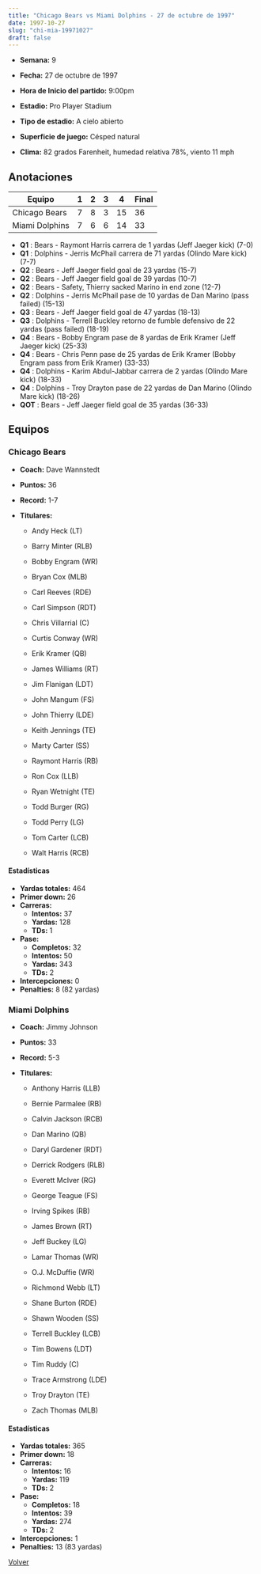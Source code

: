 ```yaml
---
title: "Chicago Bears vs Miami Dolphins - 27 de octubre de 1997"
date: 1997-10-27
slug: "chi-mia-19971027"
draft: false
---
```


* **Semana:** 9
* **Fecha:** 27 de octubre de 1997

* **Hora de Inicio del partido:** 9:00pm
* **Estadio:** Pro Player Stadium
* **Tipo de estadio:** A cielo abierto
* **Superficie de juego:** Césped natural
* **Clima:** 82 grados Farenheit, humedad relativa 78%, viento 11 mph





## Anotaciones
| Equipo | 1 | 2 | 3 | 4 | Final |
|--------|---|---|---|---|-------|
| Chicago Bears  | 7 | 8 | 3 | 15  | 36 |
| Miami Dolphins  | 7 | 6 | 6 | 14  | 33 |
* **Q1** : Bears - Raymont Harris carrera de 1 yardas (Jeff Jaeger kick) (7-0)
* **Q1** : Dolphins - Jerris McPhail carrera de 71 yardas (Olindo Mare kick) (7-7)
* **Q2** : Bears - Jeff Jaeger field goal de 23 yardas (15-7)
* **Q2** : Bears - Jeff Jaeger field goal de 39 yardas (10-7)
* **Q2** : Bears - Safety, Thierry sacked Marino in end zone (12-7)
* **Q2** : Dolphins - Jerris McPhail pase de 10 yardas de Dan Marino (pass failed) (15-13)
* **Q3** : Bears - Jeff Jaeger field goal de 47 yardas (18-13)
* **Q3** : Dolphins - Terrell Buckley retorno de fumble defensivo de 22 yardas (pass failed) (18-19)
* **Q4** : Bears - Bobby Engram pase de 8 yardas de Erik Kramer (Jeff Jaeger kick) (25-33)
* **Q4** : Bears - Chris Penn pase de 25 yardas de Erik Kramer (Bobby Engram pass from Erik Kramer) (33-33)
* **Q4** : Dolphins - Karim Abdul-Jabbar carrera de 2 yardas (Olindo Mare kick) (18-33)
* **Q4** : Dolphins - Troy Drayton pase de 22 yardas de Dan Marino (Olindo Mare kick) (18-26)
* **QOT** : Bears - Jeff Jaeger field goal de 35 yardas (36-33)


## Equipos


### Chicago Bears
* **Coach:** Dave Wannstedt
* **Puntos:** 36
* **Record:** 1-7
* **Titulares:** 

  * Andy Heck (LT) 

  * Barry Minter (RLB) 

  * Bobby Engram (WR) 

  * Bryan Cox (MLB) 

  * Carl Reeves (RDE) 

  * Carl Simpson (RDT) 

  * Chris Villarrial (C) 

  * Curtis Conway (WR) 

  * Erik Kramer (QB) 

  * James Williams (RT) 

  * Jim Flanigan (LDT) 

  * John Mangum (FS) 

  * John Thierry (LDE) 

  * Keith Jennings (TE) 

  * Marty Carter (SS) 

  * Raymont Harris (RB) 

  * Ron Cox (LLB) 

  * Ryan Wetnight (TE) 

  * Todd Burger (RG) 

  * Todd Perry (LG) 

  * Tom Carter (LCB) 

  * Walt Harris (RCB) 

#### Estadísticas
* **Yardas totales:** 464
* **Primer down:** 26
* **Carreras:**
  * **Intentos:** 37
  * **Yardas:** 128
  * **TDs:** 1
* **Pase:**
  * **Completos:** 32
  * **Intentos:** 50
  * **Yardas:** 343
  * **TDs:** 2
* **Intercepciones:** 0
* **Penalties:** 8 (82 yardas)

### Miami Dolphins
* **Coach:** Jimmy Johnson
* **Puntos:** 33
* **Record:** 5-3
* **Titulares:** 

  * Anthony Harris (LLB) 

  * Bernie Parmalee (RB) 

  * Calvin Jackson (RCB) 

  * Dan Marino (QB) 

  * Daryl Gardener (RDT) 

  * Derrick Rodgers (RLB) 

  * Everett McIver (RG) 

  * George Teague (FS) 

  * Irving Spikes (RB) 

  * James Brown (RT) 

  * Jeff Buckey (LG) 

  * Lamar Thomas (WR) 

  * O.J. McDuffie (WR) 

  * Richmond Webb (LT) 

  * Shane Burton (RDE) 

  * Shawn Wooden (SS) 

  * Terrell Buckley (LCB) 

  * Tim Bowens (LDT) 

  * Tim Ruddy (C) 

  * Trace Armstrong (LDE) 

  * Troy Drayton (TE) 

  * Zach Thomas (MLB) 

#### Estadísticas
* **Yardas totales:** 365
* **Primer down:** 18
* **Carreras:**
  * **Intentos:** 16
  * **Yardas:** 119
  * **TDs:** 2
* **Pase:**
  * **Completos:** 18
  * **Intentos:** 39
  * **Yardas:** 274
  * **TDs:** 2
* **Intercepciones:** 1
* **Penalties:** 13 (83 yardas)


[Volver](/historia/1997)
